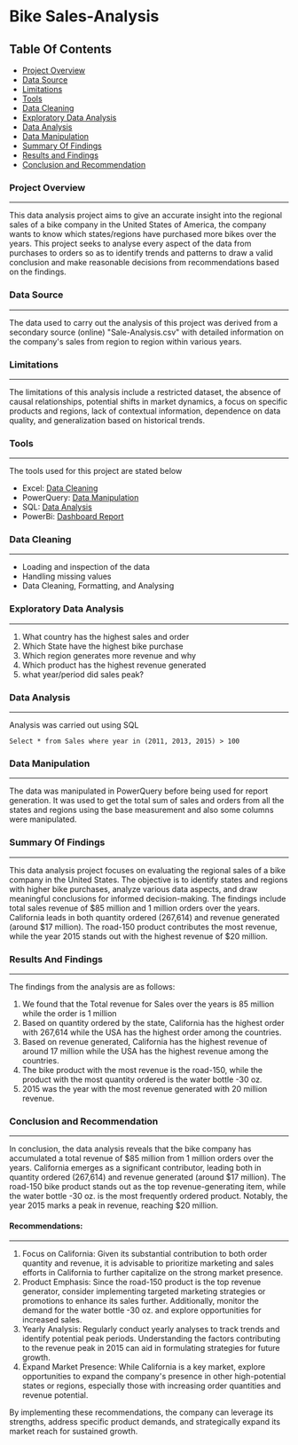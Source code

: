 # Bike Sales-Analysis

## Table Of Contents

- [Project Overview](#project-overview)
- [Data Source](#data-source)
- [Limitations](#limitations)
- [Tools](#tools)
- [Data Cleaning](#data-cleaning)
- [Exploratory Data Analysis](#exploratory-data-analysis)
- [Data Analysis](#data-analysis)
- [Data Manipulation](#data-manipulation)
- [Summary Of Findings](#summary-of-findings)
- [Results and Findings](#results-and-findings)
- [Conclusion and Recommendation](#conclusion-and-recommendation)



### Project Overview
---
This data analysis project aims to give an accurate insight into the regional sales of a bike company in the United States of America, the company wants to know which states/regions have purchased more bikes over the years.
This project seeks to analyse every aspect of the data from purchases to orders so as to identify trends and patterns to draw a valid conclusion and make reasonable decisions from recommendations based on the findings.

### Data Source
---
The data used to carry out the analysis of this project was derived from a secondary source (online) "Sale-Analysis.csv" with detailed information on the company's sales from region to region within various years.

### Limitations
---

The limitations of this analysis include a restricted dataset, the absence of causal relationships, potential shifts in market dynamics, a focus on specific products and regions, lack of contextual information, dependence on data quality, and generalization based on historical trends.

### Tools
---
The tools used for this project are stated below
- Excel: [Data Cleaning](https://support.microsoft.com/en-au/office/top-ten-ways-to-clean-your-data-2844b620-677c-47a7-ac3e-c2e157d1db19)
- PowerQuery: [Data Manipulation](https://learn.microsoft.com/en-us/power-query/best-practices)
- SQL: [Data Analysis](https://www.udacity.com/course/sql-for-data-analysis--ud198)
- PowerBi: [Dashboard Report](https://learn.microsoft.com/en-us/power-bi/create-reports/service-dashboards)

###  Data Cleaning
---
- Loading and inspection of the data
- Handling missing values
- Data Cleaning, Formatting, and Analysing

### Exploratory Data Analysis
---
1. What country has the highest sales and order
2. Which State have the highest bike purchase
3. Which region generates more revenue and why
4. Which product has the highest revenue generated
5. what year/period did sales peak?

### Data Analysis
---
Analysis was carried out using SQL
```
Select * from Sales where year in (2011, 2013, 2015) > 100
```

### Data Manipulation
---
The data was manipulated in PowerQuery before being used for report generation. It was used to get the total sum of sales and orders from all the states and regions using the base measurement and also some columns were manipulated.

### Summary Of Findings
---

This data analysis project focuses on evaluating the regional sales of a bike company in the United States. The objective is to identify states and regions with higher bike purchases, analyze various data aspects, and draw meaningful conclusions for informed decision-making. The findings include total sales revenue of $85 million and 1 million orders over the years. California leads in both quantity ordered (267,614) and revenue generated (around $17 million). The road-150 product contributes the most revenue, while the year 2015 stands out with the highest revenue of $20 million.


### Results And Findings
---
The findings from the analysis are as follows:

1. We found that the Total revenue for Sales over the years is 85 million while the order is 1 million
2. Based on quantity ordered by the state, California has the highest order with 267,614 while the USA has the highest order among the countries.
3. Based on revenue generated, California has the highest revenue of around 17 million while the USA has the highest revenue among the countries.
4. The bike product with the most revenue is the road-150, while the product with the most quantity ordered is the water bottle -30 oz.
5. 2015 was the year with the most revenue generated with 20 million revenue.


### Conclusion and Recommendation
---

In conclusion, the data analysis reveals that the bike company has accumulated a total revenue of $85 million from 1 million orders over the years. California emerges as a significant contributor, leading both in quantity ordered (267,614) and revenue generated (around $17 million). The road-150 bike product stands out as the top revenue-generating item, while the water bottle -30 oz. is the most frequently ordered product. Notably, the year 2015 marks a peak in revenue, reaching $20 million.

#### Recommendations:
---
1. Focus on California: Given its substantial contribution to both order quantity and revenue, it is advisable to prioritize marketing and sales efforts in California to further capitalize on the strong market presence.
2. Product Emphasis: Since the road-150 product is the top revenue generator, consider implementing targeted marketing strategies or promotions to enhance its sales further. Additionally, monitor the demand for the water bottle -30 oz. and explore opportunities for increased sales.
3. Yearly Analysis: Regularly conduct yearly analyses to track trends and identify potential peak periods. Understanding the factors contributing to the revenue peak in 2015 can aid in formulating strategies for future growth.
4. Expand Market Presence: While California is a key market, explore opportunities to expand the company's presence in other high-potential states or regions, especially those with increasing order quantities and revenue potential.

By implementing these recommendations, the company can leverage its strengths, address specific product demands, and strategically expand its market reach for sustained growth.



